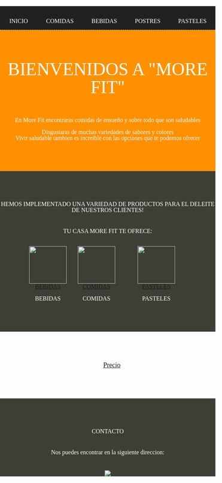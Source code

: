 
<html>
<head>
 <title>web page notpad </title>

<style>
/* http://meyerweb.com/eric/tools/css/reset/ 
   v2.0 | 20110126
   License: none (public domain)
*/

html, body, div, span, applet, object, iframe,
h1, h2, h3, h4, h5, h6, p, blockquote, pre,
a, abbr, acronym, address, big, cite, code,
del, dfn, em, img, ins, kbd, q, s, samp,
small, strike, strong, sub, sup, tt, var,
b, u, i, center,
dl, dt, dd, ol, ul, li,
fieldset, form, label, legend,
table, caption, tbody, tfoot, thead, tr, th, td,
article, aside, canvas, details, embed, 
figure, figcaption, footer, header, hgroup, 
menu, nav, output, ruby, section, summary,
time, mark, audio, video {
	margin: 0;
	padding: 0;
	border: 0;
	font-size: 100%;
	font: inherit;
	vertical-align: baseline;
}
/* HTML5 display-role reset for older browsers */
article, aside, details, figcaption, figure, 
footer, header, hgroup, menu, nav, section {
	display: block;
}
body {
	line-height: 1;
}
ol, ul {
	list-style: none;
}
blockquote, q {
	quotes: none;
}
blockquote:before, blockquote:after,
q:before, q:after {
	content: '';
	content: none;
}
table {
	border-collapse: collapse;
	border-spacing: 0;
}







body{
text-align:center;
}

.header{
display:flex;
justify-content:center;
align-items:center;
}

.navbar {
display: flex;
align-items:center;
justify-content:center;

}

.list-saucers {
display: flex;
align-items: center;
justify-content:center;
}

.list-saucers figure {
display:flex;
justify-content:center;
align-items:center;
flex-flow:column;

}

.header {
height: 450px;
background: url(header.jpg) no-repeat center top ;
background-size:cover;
}

.navbar {
height: 63px;
background: #212121;
border-bottom: 1px dashed #d6e199;
}

.navbar a {
padding: 0 20px;
color:#fff;
text-decoration:none;
text-transform: uppercase;
font:20px;
}

.title {
margin-bottom: 40px;
font: 60px;
text-transform: uppercase;
}

p {
margin-bottom: 40px;
}

.btn {
display: inline-block;
padding:10px 40px;
border:2px solid #fff;
color:#fff;
text-decoration:none;
}

.content {
padding:80px 0;
}

.abo {
background:#ff9000;
color:#fff;
}

.abo p {
max-width: 1055px;
margin: 0 auto;
}

.saucers {
background: #3d3f36;
color:#fff;
}

.price {
background:url(imagen23.jpg) no-repeat center top;
color:#fff;
text-aling:left;
background-size:cover;
}

.contain {
max-width: 1055px;
margin:0 auto;
}

.price p {
max-width: 450px;
}

.contact{
background:#3d3f36;
color:#fff;
padding-bottom:0;
}

.contact.map img {
max-width:100%
height:100%
}

.list-saucers figure {
position:relative;
width:100px;
height:100px;
}

.list-saucers figure:after{
content:""
position:absolute;
left:0;
top:0;
z-index:0;
background:#fff9000;
border-radius:50%;
width:100%
heigth:100%
}

.list-saucers img{
position: relative;
z-index:1;
}

.list-saucers li {
padding: 0 30px;
}

.list-saucers figcaption {
position: absolute;
left:0;
right:0;
bottom:-40px;
}

</style>


</head>
<body>



<header class="header">

</header>


<nav class="navbar">
 
  <li><a href="">Inicio</a></li>
  <li><a href="pagina 1.html">Comidas</a></li>
  <li><a href="pagina2.html">Bebidas</a></li>
  <li><a href="pagina3.html">Postres</a></li>
  <li><a href="pagina4-.html">Pasteles</a></li>
</nav>

<section class="content abo">
  <FONT FACE="impact" SIZE=8 >
  <h2 class="title">Bienvenidos a "MORE FIT"</h2>
 </FONT>
  <br>En More Fit encontraras comidas de ensueño y sobre todo que son saludables</p>
  <br>Disgustaras de muchas variedades de sabores y colores
  <br>Vivir saludable tambien es increible con las opciones que te podemos ofrecer</p>
</section>
 
<section class="content saucers">
  <h2 class="title"Saurcers</h2>
  <p>Hemos implementado una variedad de productos para el deleite de nuestros clientes!</p>
  <p>Tu casa More fit te ofrece:

<ul class="list-saucers"

  <li>
  <figure>
    <img src="imagen2.png"width="100"/>
    <figcaption>Bebidas</figcaption>

<li><a href="pagina 7.html">Bebidas</a></li>
  </figure>
 </li>

 <li>
  <figure>
    <img src="imagen2.png"width="100" height="100" />
    <figcaption>Comidas</figcaption>
<li><a href="pagina 6.html">Comidas</a></li>
  </figure>
  </li>

  <li>
   <figure>
    <img src="imagen2.png"width="100" height="100" />
     <figcaption>Pasteles</figcaption>
<li><a href="pagina8.html">Pasteles</a></li>
  </figure>
 </li>
</ul>
</section>

<section class="content price"
  <article class= "contain">
<FONT FACE="impact" SIZE=4 COLOR: white>
  <li><a href="pagina5.html">Precio</a>
</FONT>
 </article>
</section>

<section class="content contact">
  <h2 class="title">Contacto</h2>
  <p>Nos puedes encontrar en la siguiente direccion:</p>
  <figure class="map"><img src="mapa.png"></figure>
</section>

</body>
</html>
